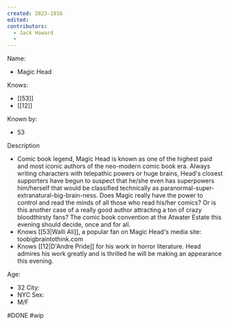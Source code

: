 ```yaml
---
created: 2023-1016
edited:
contributors:
  - Jack Howard
  - 
---
```


Name:
- Magic Head

Knows:
- [[53]]
- [[12]]

Known by:
- 53

Description
- Comic book legend, Magic Head is known as one of the highest paid and most iconic authors of the neo-modern comic book era. Always writing characters with telepathic powers or huge brains, Head's closest supporters have begun to suspect that he/she even has superpowers him/herself that would be classified technically as paranormal-super-extranatural-big-brain-ness. Does Magic really have the power to control and read the minds of all those who read his/her comics? Or is this another case of a really good author attracting a ton of crazy bloodthirsty fans? The comic book convention at the Atwater Estate this evening should decide, once and for all.
- Knows [[53|Walli Ali]], a popular fan on Magic Head's media site: toobigbraintothink.com
- Knows [[12|D'Andre Pride]] for his work in horror literature. Head admires his work greatly and is thrilled he will be making an appearance this evening.

Age:
- 32
City:
- NYC
Sex:
- M/F

#DONE
#wip
